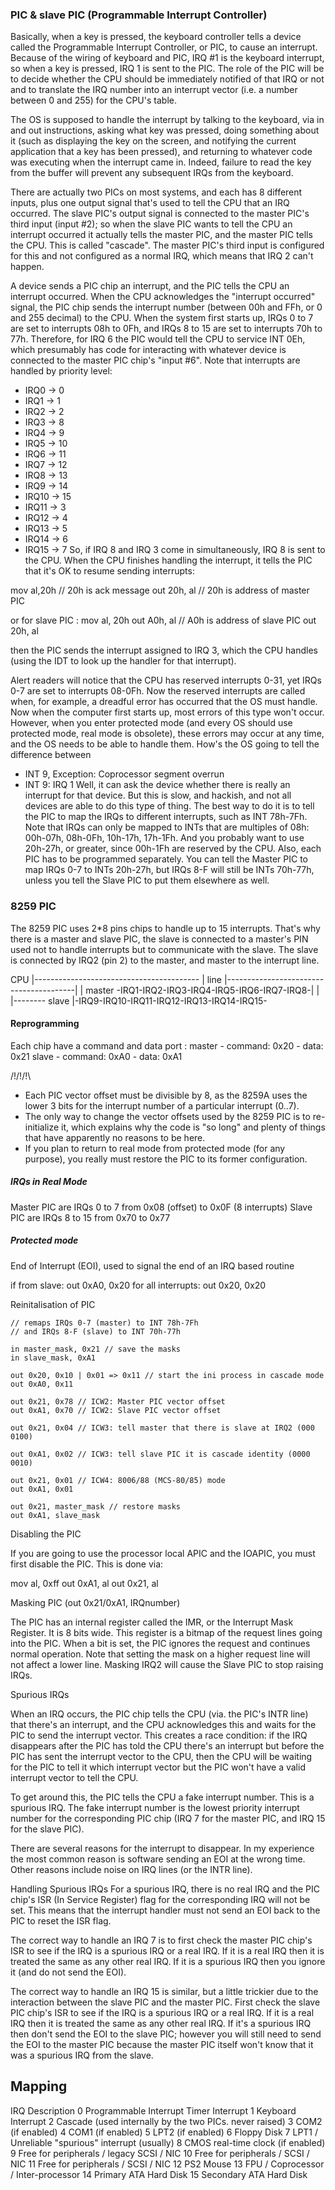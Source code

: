 ### PIC & slave PIC (Programmable Interrupt Controller)

Basically, when a key is pressed, the keyboard controller tells a device called the Programmable Interrupt Controller, or PIC, to cause an interrupt.
Because of the wiring of keyboard and PIC, IRQ #1 is the keyboard interrupt, so when a key is pressed, IRQ 1 is sent to the PIC.
The role of the PIC will be to decide whether the CPU should be immediately notified of that IRQ or not and to translate the IRQ number into an interrupt vector (i.e. a number between 0 and 255) for the CPU's table.

The OS is supposed to handle the interrupt by talking to the keyboard, via in and out instructions, asking what key was pressed, doing something about it (such as displaying the key on the screen, and notifying the current application that a key has been pressed),
and returning to whatever code was executing when the interrupt came in.
Indeed, failure to read the key from the buffer will prevent any subsequent IRQs from the keyboard.

There are actually two PICs on most systems, and each has 8 different inputs, plus one output signal that's used to tell the CPU that an IRQ occurred. The slave PIC's output signal is connected to the master PIC's third input (input #2); so when the slave PIC wants to tell the CPU an interrupt occurred it actually tells the master PIC, and the master PIC tells the CPU. This is called "cascade". The master PIC's third input is configured for this and not configured as a normal IRQ, which means that IRQ 2 can't happen.

A device sends a PIC chip an interrupt, and the PIC tells the CPU an interrupt occurred.
When the CPU acknowledges the "interrupt occurred" signal, the PIC chip sends the interrupt number
(between 00h and FFh, or 0 and 255 decimal) to the CPU. When the system first starts up,
IRQs 0 to 7 are set to interrupts 08h to 0Fh, and IRQs 8 to 15 are set to interrupts 70h to 77h.
Therefore, for IRQ 6 the PIC would tell the CPU to service INT 0Eh, which presumably has code for interacting with whatever
device is connected to the master PIC chip's "input #6".
Note that interrupts are handled by priority level: 
- IRQ0 -> 0
- IRQ1 -> 1
- IRQ2 -> 2
- IRQ3 -> 8
- IRQ4 -> 9
- IRQ5 -> 10
- IRQ6 -> 11
- IRQ7 -> 12
- IRQ8 -> 13
- IRQ9 -> 14
- IRQ10 -> 15
- IRQ11 -> 3
- IRQ12 -> 4
- IRQ13 -> 5
- IRQ14 -> 6
- IRQ15 -> 7
So, if IRQ 8 and IRQ 3 come in simultaneously, IRQ 8 is sent to the CPU.
When the CPU finishes handling the interrupt, it tells the PIC that it's OK to resume sending interrupts:

mov al,20h // 20h is ack message
out 20h, al // 20h is address of master PIC

or for slave PIC :
mov al, 20h
out A0h, al // A0h is address of slave PIC
out 20h, al

then the PIC sends the interrupt assigned to IRQ 3, which the CPU handles (using the IDT to look up the handler for that interrupt).

Alert readers will notice that the CPU has reserved interrupts 0-31,
yet IRQs 0-7 are set to interrupts 08-0Fh.
Now the reserved interrupts are called when, for example,
a dreadful error has occurred that the OS must handle.
Now when the computer first starts up, most errors of this type won't occur.
However, when you enter protected mode (and every OS should use protected mode, real mode is obsolete),
these errors may occur at any time, and the OS needs to be able to handle them.
How's the OS going to tell the difference between
- INT 9, Exception: Coprocessor segment overrun
- INT 9: IRQ 1
Well, it can ask the device whether there is really an interrupt for that device.
But this is slow, and hackish, and not all devices are able to do this type of thing.
The best way to do it is to tell the PIC to map the IRQs to different interrupts, such as INT 78h-7Fh.
Note that IRQs can only be mapped to INTs that are multiples of 08h: 00h-07h, 08h-0Fh, 10h-17h, 17h-1Fh.
And you probably want to use 20h-27h, or greater, since 00h-1Fh are reserved by the CPU.
Also, each PIC has to be programmed separately. You can tell the Master PIC to map IRQs 0-7 to INTs 20h-27h,
but IRQs 8-F will still be INTs 70h-77h, unless you tell the Slave PIC to put them elsewhere as well.


### 8259 PIC

The 8259 PIC uses 2*8 pins chips to handle up to 15 interrupts.
That's why there is a master and slave PIC, the slave is connected to a master's PIN used not
to handle interrupts but to communicate with the slave.
The slave is connected by IRQ2 (pin 2) to the master, and master to the interrupt line.

CPU    |-----------------------------------------
       |
line   |----------------------------------------|
						|
master -IRQ1-IRQ2-IRQ3-IRQ4-IRQ5-IRQ6-IRQ7-IRQ8-|
	       |
       |--------
slave  |-IRQ9-IRQ10-IRQ11-IRQ12-IRQ13-IRQ14-IRQ15-

#### Reprogramming

Each chip have a command and data port :
master	- command:	0x20
	- data:		0x21
slave	- command:	0xA0
	- data:		0xA1

/!\/!\/!\
- Each PIC vector offset must be divisible by 8, as the 8259A uses the lower 3 bits for the interrupt number of a particular interrupt (0..7).
- The only way to change the vector offsets used by the 8259 PIC is to re-initialize it, which explains why the code is "so long" and plenty of things that have apparently no reasons to be here.
- If you plan to return to real mode from protected mode (for any purpose), you really must restore the PIC to its former configuration.

##### IRQs in Real Mode

Master PIC are IRQs 0 to 7 from 0x08 (offset) to 0x0F (8 interrupts)
Slave PIC are IRQs 8 to 15 from 0x70 to 0x77

##### Protected mode

End of Interrupt (EOI), used to signal the end of an IRQ based routine

if from slave:
	out 0xA0, 0x20
for all interrupts:
	out 0x20, 0x20

Reinitalisation of PIC

	// remaps IRQs 0-7 (master) to INT 78h-7Fh
	// and IRQs 8-F (slave) to INT 70h-77h

	in master_mask, 0x21 // save the masks
	in slave_mask, 0xA1

	out 0x20, 0x10 | 0x01 => 0x11 // start the ini process in cascade mode
	out 0xA0, 0x11

	out 0x21, 0x78 // ICW2: Master PIC vector offset
	out 0xA1, 0x70 // ICW2: Slave PIC vector offset

	out 0x21, 0x04 // ICW3: tell master that there is slave at IRQ2 (000 0100)
	
	out 0xA1, 0x02 // ICW3: tell slave PIC it is cascade identity (0000 0010)

	out 0x21, 0x01 // ICW4: 8006/88 (MCS-80/85) mode
	out 0xA1, 0x01

	out 0x21, master_mask // restore masks
	out 0xA1, slave_mask

Disabling the PIC

If you are going to use the processor local APIC and the IOAPIC, you must first disable the PIC. This is done via:

mov al, 0xff
out 0xA1, al
out 0x21, al

Masking PIC (out 0x21/0xA1, IRQnumber)

The PIC has an internal register called the IMR, or the Interrupt Mask Register.
It is 8 bits wide. This register is a bitmap of the request lines going into the PIC.
When a bit is set, the PIC ignores the request and continues normal operation.
Note that setting the mask on a higher request line will not affect a lower line.
Masking IRQ2 will cause the Slave PIC to stop raising IRQs.

Spurious IRQs

When an IRQ occurs, the PIC chip tells the CPU (via. the PIC's INTR line) that there's an interrupt, and the CPU acknowledges this and waits for the PIC to send the interrupt vector. This creates a race condition: if the IRQ disappears after the PIC has told the CPU there's an interrupt but before the PIC has sent the interrupt vector to the CPU, then the CPU will be waiting for the PIC to tell it which interrupt vector but the PIC won't have a valid interrupt vector to tell the CPU.

To get around this, the PIC tells the CPU a fake interrupt number. This is a spurious IRQ. The fake interrupt number is the lowest priority interrupt number for the corresponding PIC chip (IRQ 7 for the master PIC, and IRQ 15 for the slave PIC).

There are several reasons for the interrupt to disappear. In my experience the most common reason is software sending an EOI at the wrong time. Other reasons include noise on IRQ lines (or the INTR line).

Handling Spurious IRQs
For a spurious IRQ, there is no real IRQ and the PIC chip's ISR (In Service Register) flag for the corresponding IRQ will not be set. This means that the interrupt handler must not send an EOI back to the PIC to reset the ISR flag.

The correct way to handle an IRQ 7 is to first check the master PIC chip's ISR to see if the IRQ is a spurious IRQ or a real IRQ. If it is a real IRQ then it is treated the same as any other real IRQ. If it is a spurious IRQ then you ignore it (and do not send the EOI).

The correct way to handle an IRQ 15 is similar, but a little trickier due to the interaction between the slave PIC and the master PIC. First check the slave PIC chip's ISR to see if the IRQ is a spurious IRQ or a real IRQ. If it is a real IRQ then it is treated the same as any other real IRQ. If it's a spurious IRQ then don't send the EOI to the slave PIC; however you will still need to send the EOI to the master PIC because the master PIC itself won't know that it was a spurious IRQ from the slave.

## Mapping

IRQ	Description
0	Programmable Interrupt Timer Interrupt
1	Keyboard Interrupt
2	Cascade (used internally by the two PICs. never raised)
3	COM2 (if enabled)
4	COM1 (if enabled)
5	LPT2 (if enabled)
6	Floppy Disk
7	LPT1 / Unreliable "spurious" interrupt (usually)
8	CMOS real-time clock (if enabled)
9	Free for peripherals / legacy SCSI / NIC
10	Free for peripherals / SCSI / NIC
11	Free for peripherals / SCSI / NIC
12	PS2 Mouse
13	FPU / Coprocessor / Inter-processor
14	Primary ATA Hard Disk
15	Secondary ATA Hard Disk